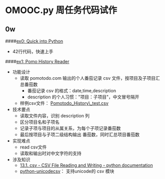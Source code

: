 # OMOOC.py 周任务代码试作

## 0w

####[ex0: Quick into Python](0wex0\main.py)

*  42行代码，快速上手

####[ex1: Pomo History Reader](0wex1\readpomo.py)

* 功能设计
  * 读取 pomotodo.com 输出的个人番茄记录 csv 文件，按项目及子项目汇总番茄数
     * 番茄记录 csv 的格式：date,time,description
     * description 的个人习惯："项目：子项目"，中文冒号隔开
  * 样例csv文件： [Pomotodo_History\\_test.csv](0wex1\Pomotodo_History_test.csv)
* 技术要点
  * 读取文件内容，识别 description 列
  * 区分项目名和子项名
  * 记录子项与项目的从属关系，为每个子项记录番茄数
  * 最后按项目与子项二级结构输出 番茄数，同时汇总项目番茄数
* 实现难点
  * read csv文件
  * 读取和输出时对中文字符的支持
* 涉及知识
  * [13.1. csv - CSV File Reading and Writing - python documentation](https://docs.python.org/2/library/csv.html)
  * [python-unicodecsv](https://github.com/jdunck/python-unicodecsv)： 支持unicode的 csv 模块

